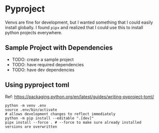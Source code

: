 # Pyproject

Venvs are fine for development, but I wanted something that I could easily
install globally. I found `pipx` and realized that I could use this to install
python projects everywhere. 

## Sample Project with Dependencies

- TODO: create a sample project
- TODO: have required dependencies
- TODO: have dev dependencies

## Using pyproject toml

Ref: https://packaging.python.org/en/latest/guides/writing-pyproject-toml/


```
python -m venv .env
source .env/bin/activate
# allows development changes to reflect immediately
python -m pip install --editable ".[dev]"
pipx install --force . # --force to make sure already installed versions are overwritten
```
